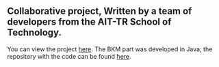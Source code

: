 ## Collaborative project, Written by a team of developers from the AIT-TR School of Technology.

You can view the project  [here](https://project-wishlist-giftlistify-ccqrj.ondigitalocean.app/).
The BKM part was developed in Java; the repository with the code can be found [here](https://github.com/archeezee/project_wishlist).



